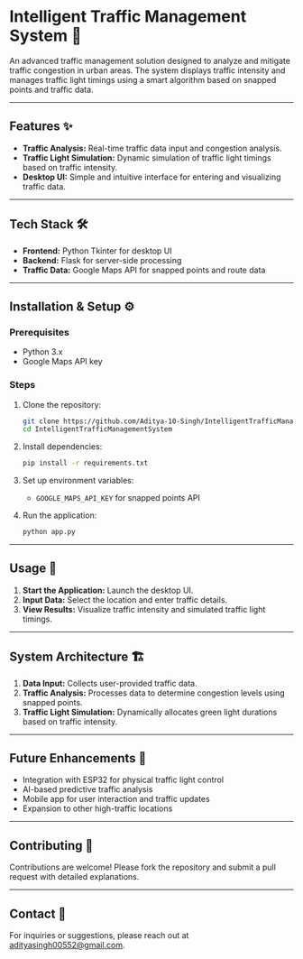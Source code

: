 # Intelligent Traffic Management System 🚦

An advanced traffic management solution designed to analyze and mitigate traffic congestion in urban areas. The system displays traffic intensity and manages traffic light timings using a smart algorithm based on snapped points and traffic data.

---

## Features ✨
- **Traffic Analysis:** Real-time traffic data input and congestion analysis.  
- **Traffic Light Simulation:** Dynamic simulation of traffic light timings based on traffic intensity.  
- **Desktop UI:** Simple and intuitive interface for entering and visualizing traffic data.  

---

## Tech Stack 🛠
- **Frontend:** Python Tkinter for desktop UI  
- **Backend:** Flask for server-side processing   
- **Traffic Data:** Google Maps API for snapped points and route data  

---

## Installation & Setup ⚙️

### Prerequisites
- Python 3.x  
- Google Maps API key  

### Steps
1. Clone the repository:
    ```bash
    git clone https://github.com/Aditya-10-Singh/IntelligentTrafficManagementSystem.git
    cd IntelligentTrafficManagementSystem
    ```
2. Install dependencies:
    ```bash
    pip install -r requirements.txt
    ```
3. Set up environment variables:
    - `GOOGLE_MAPS_API_KEY` for snapped points API  

4. Run the application:
    ```bash
    python app.py
    ```

---

## Usage 🚗
1. **Start the Application:** Launch the desktop UI.  
2. **Input Data:** Select the location and enter traffic details.  
3. **View Results:** Visualize traffic intensity and simulated traffic light timings.

---

## System Architecture 🏗️
1. **Data Input:** Collects user-provided traffic data.  
2. **Traffic Analysis:** Processes data to determine congestion levels using snapped points.  
3. **Traffic Light Simulation:** Dynamically allocates green light durations based on traffic intensity.

---

## Future Enhancements 🚀
- Integration with ESP32 for physical traffic light control  
- AI-based predictive traffic analysis  
- Mobile app for user interaction and traffic updates  
- Expansion to other high-traffic locations  

---

## Contributing 🤝
Contributions are welcome! Please fork the repository and submit a pull request with detailed explanations.  

---

## Contact 📧  
For inquiries or suggestions, please reach out at adityasingh00552@gmail.com.
